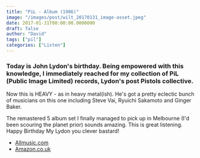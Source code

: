 ```yaml
---
title: "PiL - Album (1986)"
image: "/images/post/wilt_20170131_image-asset.jpeg"
date: 2017-01-31T00:00:00.0000000
draft: false
author: "David"
tags: ["pil"]
categories: ["Listen"]
---
```

### Today is John Lydon's birthday. Being empowered with this knowledge, I immediately reached for my collection of PiL (Public Image Limited) records, Lydon's post Pistols collective.

 Now this is HEAVY - as in heavy metal(ish). He's got a pretty eclectic bunch of musicians on this one including Steve Vai, Ryuichi Sakamoto and Ginger Baker.  

 The remastered 5 album set I finally managed to pick up in Melbourne (I'd been scouring the planet prior) sounds amazing. This is great listening. Happy Birthday My Lydon you clever bastard!

-  [Allmusic.com](http://www.allmusic.com/album/album-mw0000191489)
-  [Amazon.co.uk](https://www.amazon.co.uk/Public-Image-Limited-Album-Ltd/dp/B006697ANO/ref=sr_1_1?s=music&amp;ie=UTF8&amp;qid=1485849614&amp;sr=1-1&amp;keywords=public+image+limited+album)